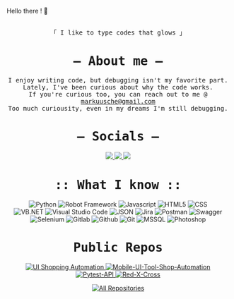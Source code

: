 Hello there !  👋<br>
<p align="center"> 
  <samp>
    <br>
    「 I like to type codes that glows 」
    <br>
  </samp>
</p>


 <h1 align="center">
 <samp>— About me —
         
 </h1>
 </samp>


 <p align="center"> <samp>
I enjoy writing code, but debugging isn't my favorite part. <br>
Lately, I've been curious about why the code works. <br>
If you're curious too, you can reach out to me @ <a href="mailto:markuusche@gmail.com">markuusche@gmail.com</a> <br>
Too much curiousity, even in my dreams I'm still debugging.
</samp>
 </p>

<h1 align="center"><samp>— Socials —</samp></h1>
<p align="center">
      <a href="https://www.linkedin.com/in/markuusche" target="_blank">
        <img src="https://img.shields.io/badge/LinkedIn-0088CC?style=for-the-badge&logo=linkedin&logoColor=white" />
      </a>
      <a href="https://facebook.com/dhunesdjiz" target="_blank">
        <img src="https://img.shields.io/badge/Facebook-0078d7?&style=for-the-badge&logo=facebook&logoColor=white" />
      </a>
      <a href="https://t.me/gloofo" target="_blank">
        <img src="https://img.shields.io/badge/Telegram-0088CC?&style=for-the-badge&logo=telegram&logoColor=white" />
      </a>

</p>
<h1 align="center"> <samp>:: What I know ::</samp></h1>

  
<p align="center">
  <img src="https://img.shields.io/badge/Python-FFD43B?style=for-the-badge&logo=python&logoColor=blue" alt="Python">
  <img src="https://img.shields.io/badge/Robot_Framework-3C8900?style=for-the-badge&logo=robotframework&logoColor=white" alt="Robot Framework">
  <img src="https://img.shields.io/badge/Javascript-F0DB4F?style=for-the-badge&logo=Javascript&logoColor=black" alt="Javascript">
  <img src="https://img.shields.io/badge/HTML 5-F05032?style=for-the-badge&logo=html5&logoColor=white" alt="HTML5">
  <img src="https://img.shields.io/badge/CSS-1572B6?style=for-the-badge&logo=css3&logoColor=white" alt="CSS">
 <br>
  <img src="https://img.shields.io/badge/VB.NET-593D88?style=for-the-badge&logo=visual%20studio&logoColor=white" alt="VB.NET">
  <img src="https://img.shields.io/badge/VSCode-0078D4?style=for-the-badge&logo=visual%20studio%20code&logoColor=white" alt="Visual Studio Code">
  <img src="https://img.shields.io/badge/JSON-17202C?style=for-the-badge&logo=json&logoColor=white" alt="JSON">
  <img src="https://img.shields.io/badge/Jira-0078d7?style=for-the-badge&logo=jira&logoColor=white" alt="Jira">
  <img src="https://img.shields.io/badge/Postman-F05032?style=for-the-badge&logo=postman&logoColor=white" alt="Postman">
  <img src="https://img.shields.io/badge/Selenium-3C8900?style=for-the-badge&logo=selenium&logoColor=white" alt="Swagger">
  <br>
  <img src="https://img.shields.io/badge/Swagger-7CFF00?style=for-the-badge&logo=swagger&logoColor=black" alt="Selenium">
  <img src="https://img.shields.io/badge/Gitlab-F05032?style=for-the-badge&logo=gitlab&logoColor=white" alt="Gitlab">
  <img src="https://img.shields.io/badge/Github-FFFFFF?style=for-the-badge&logo=github&logoColor=black" alt="Github">
  <img src="https://img.shields.io/badge/Git-F05032?style=for-the-badge&logo=git&logoColor=white" alt="Git">
  <img src="https://img.shields.io/badge/MSSQL-593D88?style=for-the-badge&logo=Microsoft%20SQL%20Server&logoColor=white" alt="MSSQL">
  <img src="https://img.shields.io/badge/Photoshop-0078d7?style=for-the-badge&logo=Adobe%20Photoshop&logoColor=black" alt="Photoshop">
</p>

 <h1 align="center"> <samp>Public Repos</samp></h1>
<p align="center">
  <a href="https://github.com/gloofo/UI-Shopping-Automation">
    <img src="https://github-readme-stats.vercel.app/api/pin/?username=gloofo&repo=UI-Shopping-Automation&border_color=0078d7&bg_color=0D1117&title_color=C9D1D9&text_color=8B949E&icon_color=0078d7" alt="UI Shopping Automation">
  </a>
  <a href="https://github.com/gloofo/Mobile-UI-Tool-Shop-Automation">
    <img src="https://github-readme-stats.vercel.app/api/pin/?username=gloofo&repo=Mobile-UI-Tool-Shop-Automation&border_color=0078d7&bg_color=0D1117&title_color=C9D1D9&text_color=8B949E&icon_color=0078d7" alt="Mobile-UI-Tool-Shop-Automation">
  </a>
  <a href="https://github.com/gloofo/Pytest-API">
    <img src="https://github-readme-stats.vercel.app/api/pin/?username=gloofo&repo=Pytest-API&border_color=0078d7&bg_color=0D1117&title_color=C9D1D9&text_color=8B949E&icon_color=0078d7" alt="Pytest-API">
  </a>
  <a href="https://github.com/gloofo/Red-X-Cross">
    <img src="https://github-readme-stats.vercel.app/api/pin/?username=gloofo&repo=Red-X-Cross&border_color=0078d7&bg_color=0D1117&title_color=C9D1D9&text_color=8B949E&icon_color=0078d7" alt="Red-X-Cross">
  </a>
</p>


<p align="center">
  <a href="https://github.com/gloofo?tab=repositories" target="_blank"><img alt="All Repositories" title="All Repositories" src="https://img.shields.io/badge/-All%20Repos-2962FF?style=for-the-badge&logo=koding&logoColor=white"/></a>
</p>
